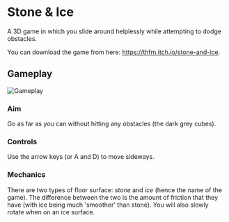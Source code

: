 # Stone & Ice

A 3D game in which you slide around helplessly while attempting to dodge obstacles.

You can download the game from here: https://thfm.itch.io/stone-and-ice.

## Gameplay

![Gameplay](https://raw.githubusercontent.com/thfm/resources/master/gameplay.gif)

### Aim

Go as far as you can without hitting any obstacles (the dark grey cubes).

### Controls

Use the arrow keys (or A and D) to move sideways.

### Mechanics

There are two types of floor surface: *stone* and *ice* (hence the name of the game). The difference between the two is the amount of friction that they have (with ice being much 
'smoother' than stone). You will also slowly rotate when on an ice surface.
